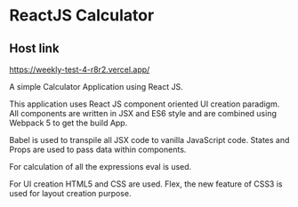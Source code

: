 # ReactJS Calculator

## Host link
https://weekly-test-4-r8r2.vercel.app/

A simple Calculator Application using React JS.

This application uses React JS component oriented UI creation paradigm. All components are written in JSX and ES6 style and are combined using Webpack 5 to get the build App.

Babel is used to transpile all JSX code to vanilla JavaScript code. States and Props are used to pass data within components.

For calculation of all the expressions eval is used.

For UI creation HTML5 and CSS are used. Flex, the new feature of CSS3 is used for layout creation purpose.
